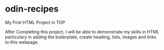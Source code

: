 # odin-recipes
My First HTML Project in TOP

After Completing this project, I will be able to demonstrate my skills in HTML particulary in adding the boilerplate, create heading, lists, images and links to this webpage.

